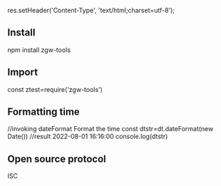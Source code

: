 res.setHeader('Content-Type', 'text/html;charset=utf-8');
## Install
npm install zgw-tools
 
## Import
const ztest=require('zgw-tools')

## Formatting time
//invoking
  dateFormat Format the time
const dtstr=dt.dateFormat(new Date())
//result 2022-08-01 16:16:00
console.log(dtstr)

## Open source protocol
ISC
